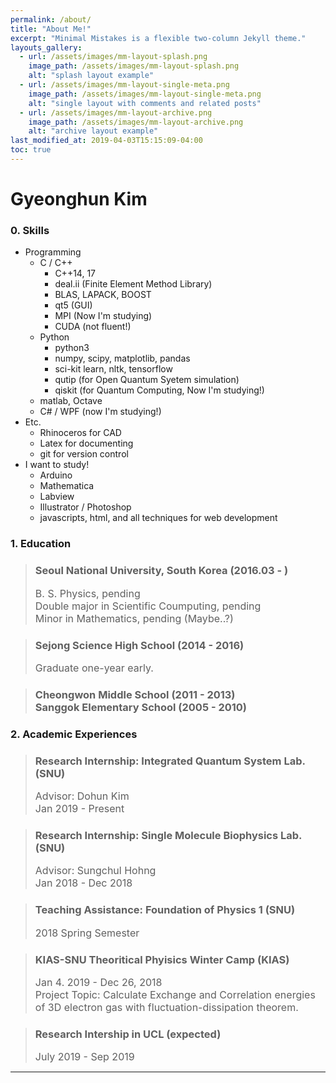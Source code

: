 ```yaml
---
permalink: /about/
title: "About Me!"
excerpt: "Minimal Mistakes is a flexible two-column Jekyll theme."
layouts_gallery:
  - url: /assets/images/mm-layout-splash.png
    image_path: /assets/images/mm-layout-splash.png
    alt: "splash layout example"
  - url: /assets/images/mm-layout-single-meta.png
    image_path: /assets/images/mm-layout-single-meta.png
    alt: "single layout with comments and related posts"
  - url: /assets/images/mm-layout-archive.png
    image_path: /assets/images/mm-layout-archive.png
    alt: "archive layout example"
last_modified_at: 2019-04-03T15:15:09-04:00
toc: true
---
```

Gyeonghun Kim
=
### 0. Skills
* Programming
  * C / C++
    * C++14, 17
    * deal.ii (Finite Element Method Library)
    * BLAS, LAPACK, BOOST
    * qt5 (GUI)
    * MPI (Now I'm studying)
    * CUDA (not fluent!)
  * Python
    * python3
    * numpy, scipy, matplotlib, pandas
    * sci-kit learn, nltk, tensorflow
    * qutip (for Open Quantum Syetem simulation)
    * qiskit (for Quantum Computing, Now I'm studying!)
  * matlab, Octave
  * C# / WPF (now I'm studying!)
* Etc.
  * Rhinoceros for CAD
  * Latex for documenting
  * git for version control
* I want to study!
  * Arduino
  * Mathematica 
  * Labview
  * Illustrator / Photoshop
  * javascripts, html, and all techniques for web development

### 1. Education
> ### Seoul National University, South Korea (2016.03 - )
> <font size="3"> B. S. Physics, pending <br />Double major in Scientific Coumputing, pending <br /> Minor in Mathematics, pending  (Maybe..?) </font> 

> ### Sejong Science High School  (2014 - 2016)
> <font size="3"> Graduate one-year early.  </font> 

> ### Cheongwon Middle School (2011 - 2013) <br /> Sanggok Elementary School (2005 - 2010)

### 2. Academic Experiences
> ### Research Internship: Integrated Quantum System Lab. (SNU)
> <font size="3"> Advisor: Dohun Kim <br />Jan 2019 - Present</font>

> ### Research Internship: Single Molecule Biophysics Lab. (SNU)
> <font size="3"> Advisor: Sungchul Hohng <br />Jan 2018 - Dec 2018</font> 

> ### Teaching Assistance: Foundation of Physics 1 (SNU)
> <font size="3"> 2018 Spring Semester</font> 

> ### KIAS-SNU Theoritical Phyisics Winter Camp (KIAS)
> <font size="3"> Jan 4. 2019 - Dec 26, 2018 <br />Project Topic: Calculate Exchange and Correlation energies of 3D electron gas with fluctuation-dissipation theorem.</font> 

> ### Research Intership in UCL (expected)
> <font size="3"> July 2019 - Sep 2019 </font> 



---